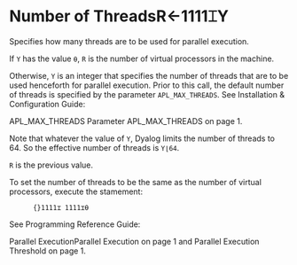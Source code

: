 




<h1 class="heading"><span class="name">Number of Threads</span><span class="command">R←1111⌶Y</span></h1>

Specifies how many threads are to be used for parallel execution.


If `Y` has the value `⍬`, `R` is the number of virtual processors in the machine.


Otherwise, `Y` is an integer that specifies the number of threads that are to be used henceforth for parallel execution. Prior to this call, the default number of threads is specified by the parameter  `APL_MAX_THREADS`. See 
Installation & Configuration Guide: 

APL_MAX_THREADS Parameter APL_MAX_THREADS on page 1.


Note that whatever the value of `Y`, Dyalog limits the number of threads to 64. So the effective number of threads is `Y⌊64`.



`R` is the previous value.


To set the number of threads to be the same as the number of virtual processors, execute the stamement:
```apl
      {}1111⌶ 1111⌶⍬
```


See 
Programming Reference Guide: 

 Parallel ExecutionParallel Execution
         on page 1 and Parallel Execution Threshold on page 1.


